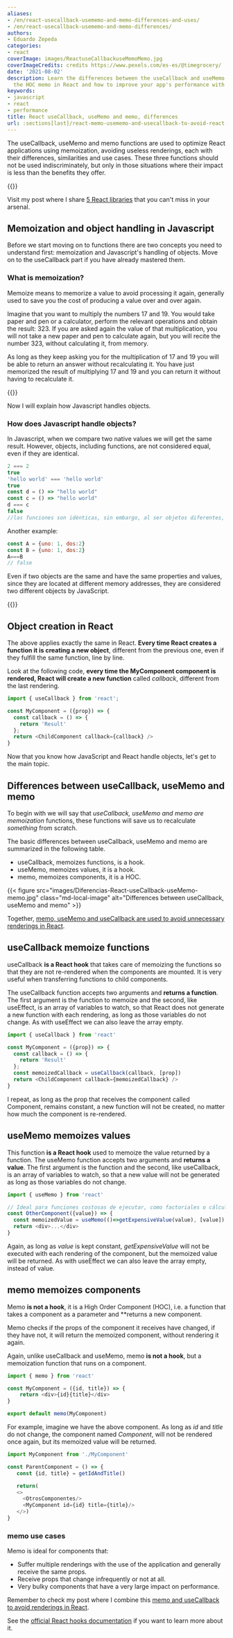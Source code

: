```yaml
---
aliases:
- /en/react-usecallback-usememo-and-memo-differences-and-uses/
- /en/react-usecallback-usememo-and-memo-differences/
authors:
- Eduardo Zepeda
categories:
- react
coverImage: images/ReactuseCallbackuseMemoMemo.jpg
coverImageCredits: credits https://www.pexels.com/es-es/@timegrocery/
date: '2021-08-02'
description: Learn the differences between the useCallback and useMemo hooks, and
  the HOC memo in React and how to improve your app's performance with them.
keywords:
- javascript
- react
- performance
title: React useCallback, useMemo and memo, differences
url: :sections[last]/react-memo-usememo-and-usecallback-to-avoid-react-renderings/
---
```


The useCallback, useMemo and memo functions are used to optimize React applications using memoization, avoiding useless renderings, each with their differences, similarities and use cases. These three functions should not be used indiscriminately, but only in those situations where their impact is less than the benefits they offer.

{{<box message="As of React 19 all these hooks are deprecated, so only use this post as a reference for legacy React versions, please do not implement these hooks in your application" type="error">}}

Visit my post where I share [5 React libraries](/en/react/5-cool-react-libraries-you-should-know-about/) that you can't miss in your arsenal.

## Memoization and object handling in Javascript

Before we start moving on to functions there are two concepts you need to understand first: memoization and Javascript's handling of objects. Move on to the useCallback part if you have already mastered them.

### What is memoization?

Memoize means to memorize a value to avoid processing it again, generally used to save you the cost of producing a value over and over again.

Imagine that you want to multiply the numbers 17 and 19. You would take paper and pen or a calculator, perform the relevant operations and obtain the result: 323. If you are asked again the value of that multiplication, you will not take a new paper and pen to calculate again, but you will recite the number 323, without calculating it, from memory.

As long as they keep asking you for the multiplication of 17 and 19 you will be able to return an answer without recalculating it. You have just memorized the result of multiplying 17 and 19 and you can return it without having to recalculate it.

{{<ad0>}}

Now I will explain how Javascript handles objects.

### How does Javascript handle objects?

In Javascript, when we compare two native values we will get the same result. However, objects, including functions, are not considered equal, even if they are identical.

```javascript
2 === 2
true
'hello world' === 'hello world'
true
const d = () => "hello world"
const c = () => "hello world"
d === c
false
//las funciones son idénticas, sin embargo, al ser objetos diferentes, no son iguales para JS
```

Another example:

```javascript
const A = {uno: 1, dos:2}
const B = {uno: 1, dos:2}
A===B
// false
```

Even if two objects are the same and have the same properties and values, since they are located at different memory addresses, they are considered two different objects by JavaScript.

{{<ad1>}}

## Object creation in React

The above applies exactly the same in React. **Every time React creates a function it is creating a new object**, different from the previous one, even if they fulfill the same function, line by line.

Look at the following code, **every time the MyComponent component is rendered, React will create a new function** called _callback_, different from the last rendering.

```javascript
import { useCallback } from 'react';

const MyComponent = ({prop}) => {
  const callback = () => {
    return 'Result'
  };
  return <ChildComponent callback={callback} />
}
```

Now that you know how JavaScript and React handle objects, let's get to the main topic.

## Differences between useCallback, useMemo and memo

To begin with we will say that _useCallback, useMemo and memo are memoization_ functions, these functions will save us to recalculate _something_ from scratch.

The basic differences between useCallback, useMemo and memo are summarized in the following table.

* useCallback, memoizes functions, is a hook.
* useMemo, memoizes values, it is a hook.
* memo, memoizes components, it is a HOC.

{{< figure src="images/Diferencias-React-useCallback-useMemo-memo.jpg" class="md-local-image" alt="Differences between useCallback, useMemo and memo" >}}

Together, [memo, useMemo and useCallback are used to avoid unnecessary renderings in React](/en/react/react-memo-usememo-and-usecallback-to-avoid-react-renderings/).

## useCallback memoize functions

useCallback **is a React hook** that takes care of memoizing the functions so that they are not re-rendered when the components are mounted. It is very useful when transferring functions to child components.

The useCallback function accepts two arguments and **returns a function**. The first argument is the function to memoize and the second, like useEffect, is an array of variables to watch, so that React does not generate a new function with each rendering, as long as those variables do not change. As with useEffect we can also leave the array empty.

```javascript
import { useCallback } from 'react'

const MyComponent = ({prop}) => {
  const callback = () => {
    return 'Result'
  };
  const memoizedCallback = useCallback(callback, [prop])
  return <ChildComponent callback={memoizedCallback} />
}
```

I repeat, as long as the prop that receives the component called Component, remains constant, a new function will not be created, no matter how much the component is re-rendered.

## useMemo memoizes values

This function **is a React hook** used to memoize the value returned by a function. The useMemo function accepts two arguments and **returns a value**. The first argument is the function and the second, like useCallback, is an array of variables to watch, so that a new value will not be generated as long as those variables do not change.

```javascript
import { useMemo } from 'react'

// Ideal para funciones costosas de ejecutar, como factoriales o cálculos complejos
const OtherComponent({value}) => {
  const memoizedValue = useMemo(()=>getExpensiveValue(value), [value])
  return <div>...</div>
}
```

Again, as long as _value_ is kept constant, _getExpensiveValue_ will not be executed with each rendering of the component, but the memoized value will be returned. As with useEffect we can also leave the array empty, instead of value.

## memo memoizes components

Memo **is not a hook**, it is a High Order Component (HOC), i.e. a function that takes a component as a parameter and **returns a new component.

Memo checks if the props of the component it receives have changed, if they have not, it will return the memoized component, without rendering it again.

Again, unlike useCallback and useMemo, memo **is not a hook**, but a memoization function that runs on a component.

```javascript
import { memo } from 'react'

const MyComponent = ({id, title}) => {
    return <div>{id}{title}</div>
}

export default memo(MyComponent)
```

For example, imagine we have the above component. As long as _id_ and _title_ do not change, the component named _Component_, will not be rendered once again, but its memoized value will be returned.

```javascript
import MyComponent from './MyComponent'

const ParentComponent = () => {
   const {id, title} = getIdAndTitle()

   return(
   <>
     <OtrosComponentes/>
     <MyComponent id={id} title={title}/>
   </>)
}
```

### memo use cases

Memo is ideal for components that:

* Suffer multiple renderings with the use of the application and generally receive the same props.
* Receive props that change infrequently or not at all.
* Very bulky components that have a very large impact on performance.

Remember to check my post where I combine this [memo and useCallback to avoid renderings in React](/en/react/react-memo-usememo-and-usecallback-to-avoid-react-renderings/).

See the [official React hooks documentation](https://es.reactjs.org/docs/hooks-reference.html) if you want to learn more about it.